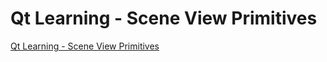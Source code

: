 # Qt Learning - Scene View Primitives
[Qt Learning - Scene View Primitives](https://aiwithcloud.com/2022/09/15/qt_learning___scene_view_primitives/)